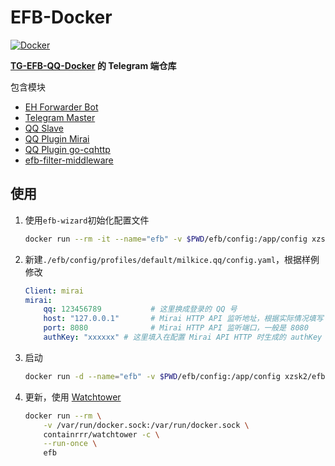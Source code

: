 # EFB-Docker

[![Docker](https://img.shields.io/docker/cloud/automated/xzsk2/gocqhttp-docker)](https://hub.docker.com/repository/docker/xzsk2/efb-docker)

**[TG-EFB-QQ-Docker](https://github.com/xzsk2/TG-EFB-QQ-Docker) 的 Telegram 端仓库**

包含模块

- [EH Forwarder Bot](https://github.com/ehForwarderBot/ehForwarderBot)
- [Telegram Master](https://github.com/ehForwarderBot/efb-telegram-master)
- [QQ Slave](https://github.com/milkice233/efb-qq-slave)
- [QQ Plugin Mirai](https://github.com/milkice233/efb-qq-plugin-mirai)
- [QQ Plugin go-cqhttp](https://github.com/XYenon/efb-qq-plugin-go-cqhttp)
- [efb-filter-middleware](https://github.com/xzsk2/efb-filter-middleware)

## 使用

1. 使用`efb-wizard`初始化配置文件

    ```bash
    docker run --rm -it --name="efb" -v $PWD/efb/config:/app/config xzsk2/efb-docker:latest efb-wizard
    ```

2. 新建`./efb/config/profiles/default/milkice.qq/config.yaml`，根据样例修改

    ```yaml
    Client: mirai
    mirai:
        qq: 123456789           # 这里换成登录的 QQ 号
        host: "127.0.0.1"       # Mirai HTTP API 监听地址，根据实际情况填写
        port: 8080              # Mirai HTTP API 监听端口，一般是 8080
        authKey: "xxxxxx" # 这里填入在配置 Mirai API HTTP 时生成的 authKey
    ```

3. 启动

    ```bash
    docker run -d --name="efb" -v $PWD/efb/config:/app/config xzsk2/efb-docker:latest
    ```

4. 更新，使用 [Watchtower](https://github.com/containrrr/watchtower)

    ```bash
    docker run --rm \
        -v /var/run/docker.sock:/var/run/docker.sock \
        containrrr/watchtower -c \
        --run-once \
        efb
    ```
